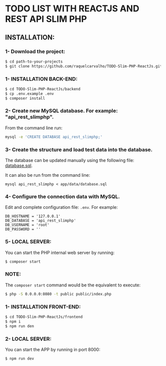 # TODO LIST WITH REACTJS AND REST API SLIM PHP

## INSTALLATION:

### 1- Download the project:

```bash
$ cd path-to-your-projects
$ git clone https://github.com/raquelcarvalho/TODO-Slim-PHP-ReactJs.git
```

### 1- INSTALLATION BACK-END:

```bash
$ cd TODO-Slim-PHP-ReactJs/backend
$ cp .env.example .env
$ composer install
```


### 2- Create new MySQL database. For example: "api_rest_slimphp".

From the command line run:

```bash
mysql -e 'CREATE DATABASE api_rest_slimphp;'
```


### 3- Create the structure and load test data into the database.

The database can be updated manually using the following file: [database.sql](app/data/database.sql).

It can also be run from the command line:

```
mysql api_rest_slimphp < app/data/database.sql
```


### 4- Configure the connection data with MySQL.

Edit and complete configuration file: `.env`. For example:

```
DB_HOSTNAME = '127.0.0.1'
DB_DATABASE = 'api_rest_slimphp'
DB_USERNAME = 'root'
DB_PASSWORD = ''
```


### 5- LOCAL SERVER:

You can start the PHP internal web server by running:

```bash
$ composer start
```


### NOTE:

The `composer start` command would be the equivalent to execute:

```bash
$ php -S 0.0.0.0:8080 -t public public/index.php
```


### 1- INSTALLATION FRONT-END:

```bash
$ cd TODO-Slim-PHP-ReactJs/frontend
$ npm i
$ npm run den
```


### 2- LOCAL SERVER:

You can start the APP by running in port 8000:

```bash
$ npm run dev
```